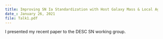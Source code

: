 ```yaml
---
title: Improving SN Ia Standardization with Host Galaxy Mass & Local Age
date_: January 26, 2021
file: Talk1.pdf
---
```

I presented my recent paper to the DESC SN working group.

<!-- Associated Papers:

* Rose 2020a .. -->